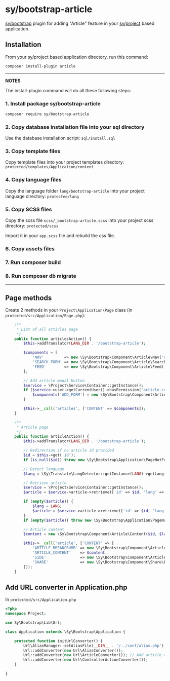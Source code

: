# sy/bootstrap-article

[sy/bootstrap](https://github.com/syframework/bootstrap) plugin for adding "Article" feature in your [sy/project](https://github.com/syframework/project) based application.

## Installation

From your sy/project based application directory, run this command:

```bash
composer install-plugin article
```
---
**NOTES**

The install-plugin command will do all these following steps:

### 1. Install package sy/bootstrap-article

```bash
composer require sy/bootstrap-article
```

### 2. Copy database installation file into your sql directory

Use the database installation script: ```sql/install.sql```

### 3. Copy template files

Copy template files into your project templates directory: ```protected/templates/Application/content```

### 4. Copy language files

Copy the language folder ```lang/bootstrap-article``` into your project language directory: ```protected/lang```

### 5. Copy SCSS files

Copy the scss file ```scss/_bootstrap-article.scss``` into your project scss directory: ```protected/scss```

Import it in your ```app.scss``` file and rebuild the css file.

### 6. Copy assets files

### 7. Run composer build

### 8. Run composer db migrate

---

## Page methods

Create 2 methods in your ```Project\Application\Page``` class (in ```protected/src/Application/Page.php```):

```php
	/**
	 * List of all articles page
	 */
	public function articlesAction() {
		$this->addTranslator(LANG_DIR . '/bootstrap-article');

		$components = [
			'NAV'         => new \Sy\Bootstrap\Component\Article\Nav('articles'),
			'SEARCH_FORM' => new \Sy\Bootstrap\Component\Article\Search(),
			'FEED'        => new \Sy\Bootstrap\Component\Article\Feed(),
		];

		// Add article modal button
		$service = \Project\Service\Container::getInstance();
		if ($service->user->getCurrentUser()->hasPermission('article-create')) {
			$components['ADD_FORM'] = new \Sy\Bootstrap\Component\Article\Add();
		}

		$this->__call('articles', ['CONTENT' => $components]);
	}

	/**
	 * Article page
	 */
	public function articleAction() {
		$this->addTranslator(LANG_DIR . '/bootstrap-article');

		// Redirection if no article id provided
		$id = $this->get('id');
		if (is_null($id)) throw new \Sy\Bootstrap\Application\PageNotFoundException();

		// Detect language
		$lang = \Sy\Translate\LangDetector::getInstance(LANG)->getLang();

		// Retrieve article
		$service = \Project\Service\Container::getInstance();
		$article = $service->article->retrieve(['id' => $id, 'lang' => $lang]);

		if (empty($article)) {
			$lang = LANG;
			$article = $service->article->retrieve(['id' => $id, 'lang' => $lang]);
		}
		if (empty($article)) throw new \Sy\Bootstrap\Application\PageNotFoundException();

		// Article content
		$content = new \Sy\Bootstrap\Component\Article\Content($id, $lang);

		$this->__call('article', ['CONTENT' => [
			'ARTICLE_BREADCRUMB' => new \Sy\Bootstrap\Component\Article\Breadcrumb($id, $lang),
			'ARTICLE_CONTENT'    => $content,
			'SIDE'               => new \Sy\Bootstrap\Component\Article\Side($id, $article['category_id']),
			'SHARE'              => new \Sy\Bootstrap\Component\Share\Buttons(PROJECT_URL . Url::build('page', 'article', ['id' => $id])),
		]]);
	}
```


## Add URL converter in Application.php

In ```protected/src/Application.php```
```php
<?php
namespace Project;

use Sy\Bootstrap\Lib\Url;

class Application extends \Sy\Bootstrap\Application {

	protected function initUrlConverter() {
		Url\AliasManager::setAliasFile(__DIR__ . '/../conf/alias.php');
		Url::addConverter(new Url\AliasConverter());
		Url::addConverter(new Url\ArticleConverter()); // Add article converter
		Url::addConverter(new Url\ControllerActionConverter());
	}

}
```